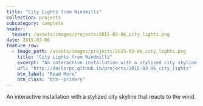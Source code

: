 ```yaml
---
title: "City Lights from Windmills"
collection: projects
subcategory: complete
header: 
  teaser: /assets/images/projects/2015-03-06_city_lights.png
date: 2015-03-06
feature_row: 
  - image_path: /assets/images/projects/2015-03-06_city_lights.png
    title: "City Lights from Windmills"
    excerpt: "An interactive installation with a stylized city skyline that reacts to the wind."
    url: "http://daslerpc.github.io/projects/2015-03-06_city_lights"
    btn_label: "Read More"
    btn_class: "btn--primary"
---
```


An interactive installation with a stylized city skyline that reacts to the wind.